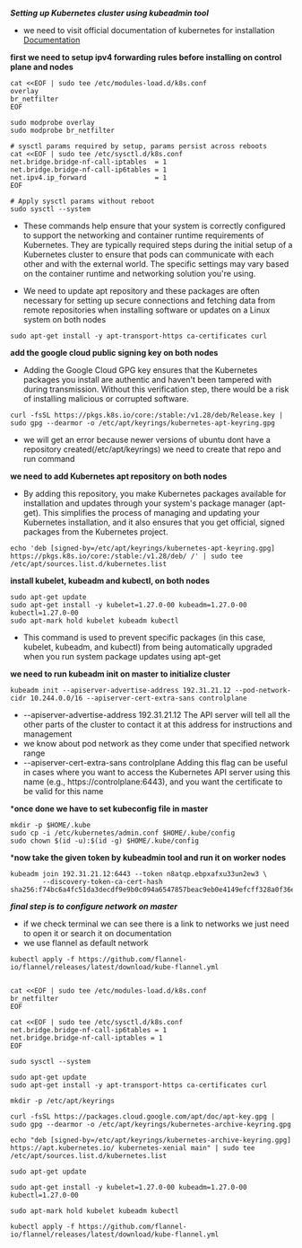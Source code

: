 ***Setting up Kubernetes cluster using kubeadmin tool***

- we need to visit official documentation of kubernetes for installation [Documentation]( https://kubernetes.io/docs/setup/production-environment/tools/kubeadm/install-kubeadm/)

**first we need to setup ipv4 forwarding rules before installing on control plane and nodes**
```
cat <<EOF | sudo tee /etc/modules-load.d/k8s.conf
overlay
br_netfilter
EOF

sudo modprobe overlay
sudo modprobe br_netfilter

# sysctl params required by setup, params persist across reboots
cat <<EOF | sudo tee /etc/sysctl.d/k8s.conf
net.bridge.bridge-nf-call-iptables  = 1
net.bridge.bridge-nf-call-ip6tables = 1
net.ipv4.ip_forward                 = 1
EOF

# Apply sysctl params without reboot
sudo sysctl --system
```
- These commands help ensure that your system is correctly configured to support the networking and container runtime requirements of Kubernetes. They are typically required steps during the initial setup of a Kubernetes cluster to ensure that pods can communicate with each other and with the external world. The specific settings may vary based on the container runtime and networking solution you're using.

- We need to update apt repository and these packages are often necessary for setting up secure connections and fetching data from remote repositories when installing software or updates on a Linux system on both nodes
```
sudo apt-get install -y apt-transport-https ca-certificates curl
```
**add the google cloud public signing key on both nodes**
- Adding the Google Cloud GPG key ensures that the Kubernetes packages you install are authentic and haven't been tampered with during transmission. Without this verification step, there would be a risk of installing malicious or corrupted software.
```
curl -fsSL https://pkgs.k8s.io/core:/stable:/v1.28/deb/Release.key | sudo gpg --dearmor -o /etc/apt/keyrings/kubernetes-apt-keyring.gpg
```
- we will get an error because newer versions of ubuntu dont have a repository created(/etc/apt/keyrings) we need to create that repo and run command
  
**we need to add Kubernetes apt repository on both nodes**
- By adding this repository, you make Kubernetes packages available for installation and updates through your system's package manager (apt-get). This simplifies the process of managing and updating your Kubernetes installation, and it also ensures that you get official, signed packages from the Kubernetes project.
```
echo 'deb [signed-by=/etc/apt/keyrings/kubernetes-apt-keyring.gpg] https://pkgs.k8s.io/core:/stable:/v1.28/deb/ /' | sudo tee /etc/apt/sources.list.d/kubernetes.list
```
**install kubelet, kubeadm and kubectl, on both nodes**
```
sudo apt-get update
sudo apt-get install -y kubelet=1.27.0-00 kubeadm=1.27.0-00 kubectl=1.27.0-00
sudo apt-mark hold kubelet kubeadm kubectl

```
- This command is used to prevent specific packages (in this case, kubelet, kubeadm, and kubectl) from being automatically upgraded when you run system package updates using apt-get
  
**we need to run kubeadm init on master to initialize cluster**
```
kubeadm init --apiserver-advertise-address 192.31.21.12 --pod-network-cidr 10.244.0.0/16 --apiserver-cert-extra-sans controlplane

```
- --apiserver-advertise-address 192.31.21.12 The API server will tell all the other parts of the cluster to contact it at this address for instructions and management
- we know about pod network as they come under that specified network range
- --apiserver-cert-extra-sans controlplane Adding this flag can be useful in cases where you want to access the Kubernetes API server using this name (e.g., https://controlplane:6443), and you want the certificate to be valid for this name

***once done we have to set kubeconfig file in master**
```
mkdir -p $HOME/.kube
sudo cp -i /etc/kubernetes/admin.conf $HOME/.kube/config
sudo chown $(id -u):$(id -g) $HOME/.kube/config
```
***now take the given token by kubeadmin tool and run it on worker nodes**
```
kubeadm join 192.31.21.12:6443 --token n8atqp.ebpxafxu33un2ew3 \
        --discovery-token-ca-cert-hash sha256:f74bc6a4fc51da3decdf9e9b0c094a6547857beac9eb0e4149efcff328a0f36e 
```

***final step is to configure network on master***
- if we check terminal we can see there is a link to networks we just need to open it or search it on documentation
- we use flannel as default network
```
kubectl apply -f https://github.com/flannel-io/flannel/releases/latest/download/kube-flannel.yml
```


```

cat <<EOF | sudo tee /etc/modules-load.d/k8s.conf
br_netfilter
EOF

cat <<EOF | sudo tee /etc/sysctl.d/k8s.conf
net.bridge.bridge-nf-call-ip6tables = 1
net.bridge.bridge-nf-call-iptables = 1
EOF

sudo sysctl --system

sudo apt-get update
sudo apt-get install -y apt-transport-https ca-certificates curl

mkdir -p /etc/apt/keyrings

curl -fsSL https://packages.cloud.google.com/apt/doc/apt-key.gpg | sudo gpg --dearmor -o /etc/apt/keyrings/kubernetes-archive-keyring.gpg

echo "deb [signed-by=/etc/apt/keyrings/kubernetes-archive-keyring.gpg] https://apt.kubernetes.io/ kubernetes-xenial main" | sudo tee /etc/apt/sources.list.d/kubernetes.list

sudo apt-get update

sudo apt-get install -y kubelet=1.27.0-00 kubeadm=1.27.0-00 kubectl=1.27.0-00

sudo apt-mark hold kubelet kubeadm kubectl

kubectl apply -f https://github.com/flannel-io/flannel/releases/latest/download/kube-flannel.yml
```
